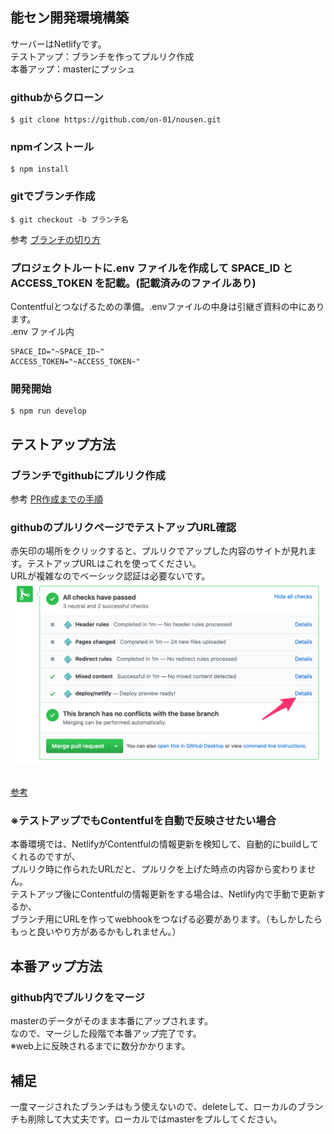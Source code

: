 
## 能セン開発環境構築
サーバーはNetlifyです。<br>
テストアップ：ブランチを作ってプルリク作成<br>
本番アップ：masterにプッシュ

### githubからクローン
```
$ git clone https://github.com/on-01/nousen.git
```

### npmインストール
```
$ npm install
```

### gitでブランチ作成
```
$ git checkout -b ブランチ名
```
参考
[ブランチの切り方](https://github.com/mikutaniguchi/portfolio_site/wiki/%E3%83%96%E3%83%A9%E3%83%B3%E3%83%81%E3%81%AE%E5%88%87%E3%82%8A%E6%96%B9)

### プロジェクトルートに.env ファイルを作成して SPACE_ID と ACCESS_TOKEN を記載。(記載済みのファイルあり)
Contentfulとつなげるための準備。.envファイルの中身は引継ぎ資料の中にあります。<br>
.env ファイル内
```
SPACE_ID="~SPACE_ID~"
ACCESS_TOKEN="~ACCESS_TOKEN~"
```

### 開発開始
```
$ npm run develop
```


## テストアップ方法

### ブランチでgithubにプルリク作成
参考
[PR作成までの手順](https://github.com/mikutaniguchi/portfolio_site/wiki/PR%E4%BD%9C%E6%88%90%E3%81%BE%E3%81%A7%E3%81%AE%E6%89%8B%E9%A0%86)

### githubのプルリクページでテストアップURL確認
赤矢印の場所をクリックすると、プルリクでアップした内容のサイトが見れます。テストアップURLはこれを使ってください。<br>
URLが複雑なのでベーシック認証は必要ないです。
![URLの場所](readme_description.png "readmedescription")
<br>
<br>

[参考](https://blog.microcms.io/netlify-deploy-contexts/)
<br>

### ※テストアップでもContentfulを自動で反映させたい場合
本番環境では、NetlifyがContentfulの情報更新を検知して、自動的にbuildしてくれるのですが、<br>
プルリク時に作られたURLだと、プルリクを上げた時点の内容から変わりません。<br>
テストアップ後にContentfulの情報更新をする場合は、Netlify内で手動で更新するか、<br>
ブランチ用にURLを作ってwebhookをつなげる必要があります。（もしかしたらもっと良いやり方があるかもしれません。）



## 本番アップ方法

### github内でプルリクをマージ
masterのデータがそのまま本番にアップされます。<br>
なので、マージした段階で本番アップ完了です。<br>
※web上に反映されるまでに数分かかります。

## 補足
一度マージされたブランチはもう使えないので、deleteして、ローカルのブランチも削除して大丈夫です。ローカルではmasterをプルしてください。
